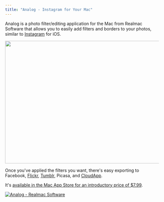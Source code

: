 ```yaml
---
title: "Analog - Instagram for Your Mac"
---
```

<p>Analog is a photo filter/editing application for the Mac from Realmac Software that allows you to easily add filters and borders to your photos, similar to <a href="https://chrisenns.com/2011/09/20/instagram-version-2-0/">Instagram</a> for iOS.</p>
<p><img src="https://chrisenns.com/wp-content/uploads/2011/09/Screen-Shot-2011-09-28-at-1.21.42-PM.png" alt="" title="Analog Screenshot" width="601" height="401" class="aligncenter size-full wp-image-19664" /></p>
<p>Once you've applied the filters you want, there's easy exporting to Facebook, <a href="http://www.flickr.com">Flickr</a>, <a href="http://www.tumblr.com">Tumblr</a>, Picasa, and <a href="http://getcloudapp.com/">CloudApp</a>.</p>
<p>It's <a href="http://click.linksynergy.com/fs-bin/stat?id=6PFrOqNV4B8&offerid=146261&type=3&subid=0&tmpid=1826&RD_PARM1=http%253A%252F%252Fitunes.apple.com%252Fca%252Fapp%252Fanalog%252Fid418343177%253Fmt%253D12%2526uo%253D4%2526partnerId%253D30" target="itunes_store">available in the Mac App Store for an introductory price of $7.99</a>.</p>
<p><a href="http://click.linksynergy.com/fs-bin/stat?id=6PFrOqNV4B8&offerid=146261&type=3&subid=0&tmpid=1826&RD_PARM1=http%253A%252F%252Fitunes.apple.com%252Fca%252Fapp%252Fanalog%252Fid418343177%253Fmt%253D12%2526uo%253D4%2526partnerId%253D30" target="itunes_store"><img src="http://ax.phobos.apple.com.edgesuite.net/images/web/linkmaker/badge_macappstore-lrg.gif" alt="Analog - Realmac Software" style="border: 0;"/></a></p>

